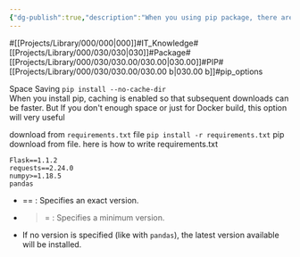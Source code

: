 ```yaml
---
{"dg-publish":true,"description":"When you using pip package, there are many options. parameters. download from file, directory no cache, downloadfrom setup.py etc... this article covers some that options","permalink":"/projects/library/000/030/030-00/030-00-b/","dgPassFrontmatter":true,"noteIcon":"0","created":"2024-04-30T09:47:42.383+09:00","updated":"2024-05-03T16:33:42.369+09:00"}
---
```


#[[Projects/Library/000/000\|000]]#IT_Knowledge#[[Projects/Library/000/030/030\|030]]#Package#[[Projects/Library/000/030/030.00/030.00\|030.00]]#PIP#[[Projects/Library/000/030/030.00/030.00 b\|030.00 b]]#pip_options

Space Saving
`pip install --no-cache-dir`  
When you install pip, caching is enabled so that subsequent downloads can be faster.
But If you don't enough space or just for Docker build, this option will very useful

download from `requirements.txt` file
`pip install -r requirements.txt`
pip download from file.
here is how to write requirements.txt

```
Flask==1.1.2
requests==2.24.0
numpy>=1.18.5
pandas
```

- == : Specifies an exact version.
- >= : Specifies a minimum version.
- If no version is specified (like with `pandas`), the latest version available will be installed.